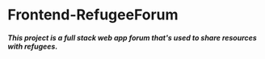 # Frontend-RefugeeForum


##### This project is a full stack web app forum that's used to share resources with refugees. 

